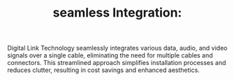 ---
id: 8
title:  "seamless Integration:"
body:   "Digital Link Technology seamlessly integrates various data, audio, and video signals over a single cable, eliminating the need for multiple cables and connectors. This streamlined approach simplifies installation processes and reduces clutter, resulting in cost savings and enhanced aesthetics."
icon: "../icons/unvicon.svg"
---